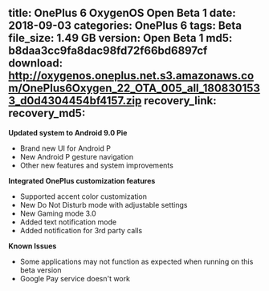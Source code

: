 title: OnePlus 6 OxygenOS Open Beta 1
date: 2018-09-03
categories: OnePlus 6
tags: Beta
file_size: 1.49 GB
version: Open Beta 1
md5: b8daa3cc9fa8dac98fd72f66bd6897cf
download: http://oxygenos.oneplus.net.s3.amazonaws.com/OnePlus6Oxygen_22_OTA_005_all_1808301533_d0d4304454bf4157.zip
recovery_link:
recovery_md5: 
---
**Updated system to Android 9.0 Pie**

* Brand new UI for Android P
* New Android P gesture navigation
* Other new features and system improvements

**Integrated OnePlus customization features**

* Supported accent color customization
* New Do Not Disturb mode with adjustable settings
* New Gaming mode 3.0
* Added text notification mode
* Added notification for 3rd party calls

**Known Issues**

* Some applications may not function as expected when running on this beta version
* Google Pay service doesn't work
